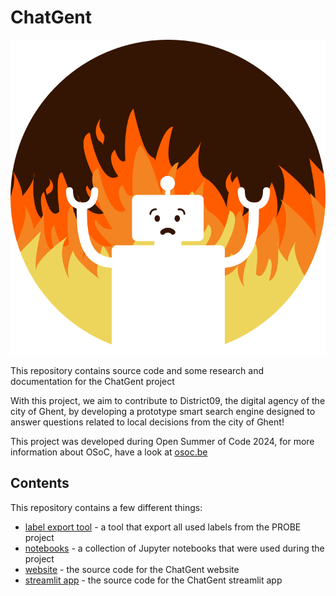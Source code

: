 # ChatGent
![ChatGent Crest](images/crest-chatgent.png)

This repository contains source code and some research and documentation for the ChatGent project

With this project, we aim to contribute to District09, the digital agency of the city of Ghent, by developing a prototype smart search engine designed to answer questions related to local decisions from the city of Ghent!

This project was developed during Open Summer of Code 2024, for more information about OSoC, have a look at [osoc.be](https://osoc.be)

## Contents

This repository contains a few different things:

- [label export tool](./label_export/README.md) - a tool that export all used labels from the PROBE project
- [notebooks](./notebooks) - a collection of Jupyter notebooks that were used during the project
- [website](./website) - the source code for the ChatGent website
- [streamlit app](./streamlit) - the source code for the ChatGent streamlit app
